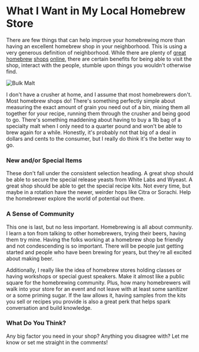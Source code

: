 What I Want in My Local Homebrew Store
======================================

There are few things that can help improve your homebrewing more than having an excellent homebrew shop in your neighborhood. This is using a very generous definition of neighborhood. While there are plenty of [great](http://www.northernbrewer.com/) [homebrew](http://www.midwestsupplies.com/) [shops](http://www.austinhomebrew.com/) [online](http://www.homebrewing.org/), there are certain benefits for being able to visit the shop, interact with the people, stumble upon things you wouldn't otherwise find.

![Bulk Malt](http://www.yeastboundanddown.com/wp-content/uploads/2011/03/barley-300x225.jpg "Bulk Malt")

I don't have a crusher at home, and I assume that most homebrewers don't. Most homebrew shops do! There's something perfectly simple about measuring the exact amount of grain you need out of a bin, mixing them all together for your recipe, running them through the crusher and being good to go. There's something maddening about having to buy a 1lb bag of a specialty malt when I only need to a quarter pound and won't be able to brew again for a while. Honestly, it's probably not that big of a deal in dollars and cents to the consumer, but I really do think it's the better way to go.

### New and/or Special Items

These don't fall under the consistent selection heading. A great shop should be able to secure the special release yeasts from White Labs and Wyeast. A great shop should be able to get the special recipe kits. Not every time, but maybe in a rotation have the newer, weirder hops like Citra or Sorachi. Help the homebrewer explore the world of potential out there.

### A Sense of Community

This one is last, but no less important. Homebrewing is all about community. I learn a ton from talking to other homebrewers, trying their beers, having them try mine. Having the folks working at a homebrew shop be friendly and not condescending is so important. There will be people just getting started and people who have been brewing for years, but they're all excited about making beer.

Additionally, I really like the idea of homebrew stores holding classes or having workshops or special guest speakers. Make it almost like a public square for the homebrewing community. Plus, how many homebrewers will walk into your store for an event and not leave with at least some sanitizer or a some priming sugar. If the law allows it, having samples from the kits you sell or recipes you provide is also a great perk that helps spark conversation and build knowledge.

### What Do You Think?

Any big factor you need in your shop? Anything you disagree with? Let me know or set me straight in the comments!